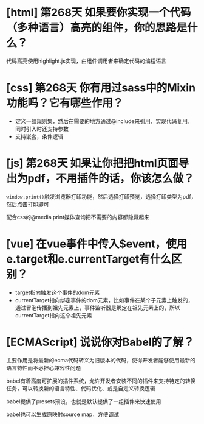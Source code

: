 # [html] 第268天 如果要你实现一个代码（多种语言）高亮的组件，你的思路是什么？

代码高亮使用highlight.js实现，由组件调用者来确定代码的编程语言

# [css] 第268天 你有用过sass中的Mixin功能吗？它有哪些作用？

- 定义一组规则集，然后在需要的地方通过@include来引用，实现代码复用，同时引入时还支持参数
- 支持嵌套，条件逻辑

# [js] 第268天 如果让你把把html页面导出为pdf，不用插件的话，你该怎么做？

`window.print()`触发浏览器打印功能，然后选择打印预览，选择打印类型为pdf，然后点击打印即可

配合css的@media print媒体查询把不需要的内容都隐藏起来

# [vue] 在vue事件中传入$event，使用e.target和e.currentTarget有什么区别？

- target指向触发这个事件的dom元素
- currentTarget指向绑定事件的dom元素，比如事件在某个子元素上触发的，通过冒泡传播到祖先元素上，事件监听器是绑定在祖先元素上的，所以currentTarget指向这个祖先元素

# [ECMAScript] 说说你对Babel的了解？

主要作用是将最新的ecma代码转义为旧版本的代码，使得开发者能够使用最新的语言特性而不必担心兼容性问题

babel有着高度可扩展的插件系统，允许开发者安装不同的插件来支持特定的转换任务，可以转换新的语言特性、代码优化、或是自定义转换逻辑

babel提供了presets预设，也就是默认提供了一组插件来快速使用

babel也可以生成原映射source map，方便调试

